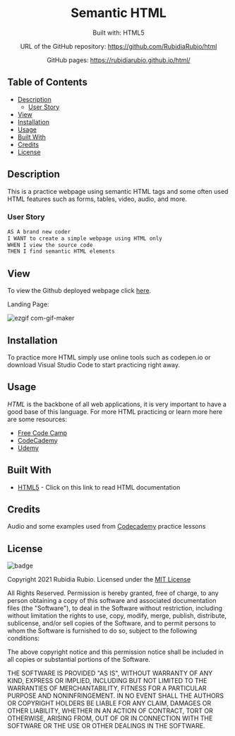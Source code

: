 <div align="center">

# Semantic HTML


Built with: HTML5

URL of the GitHub repository: https://github.com/RubidiaRubio/html

GitHub pages: https://rubidiarubio.github.io/html/

</div>

## Table of Contents 

* [Description](#description)
    * [User Story](#user-story)
* [View](#view)
* [Installation](#installation)
* [Usage](#usage)
* [Built With](#built-with)
* [Credits](#credits)
* [License](#license)

## Description

This is a practice webpage using semantic HTML tags and some often used HTML features such as forms, tables, video, audio, and more.  

### User Story

```md
AS A brand new coder
I WANT to create a simple webpage using HTML only
WHEN I view the source code
THEN I find semantic HTML elements
```

## View

To view the Github deployed webpage click [here](https://rubidiarubio.github.io/html/).

Landing Page: 
<br>

![ezgif com-gif-maker](https://user-images.githubusercontent.com/115652926/201990722-4b3982cc-39ca-40fb-804c-5e1971a8898b.gif)

## Installation 

To practice more HTML simply use online tools such as codepen.io or download Visual Studio Code to start practicing right away. 

## Usage

_HTML_ is the backbone of all web applications, it is very important to have a good base of this language. For more HTML practicing or learn more here are some resources:

* [Free Code Camp](https://www.freecodecamp.org/)
* [CodeCademy](https://www.codecademy.com/)
* [Udemy](https://www.udemy.com/)


## Built With

* [HTML5](https://www.w3schools.com/html/default.asp) - Click on this link to read HTML documentation 


## Credits

Audio and some examples used from [Codecademy](https://www.codecademy.com/) practice lessons


## License

![badge](https://img.shields.io/badge/License-mit-blue)

Copyright 2021 Rubidia Rubio. Licensed under the [MIT License](https://opensource.org/licenses/MIT)

All Rights Reserved. Permission is hereby granted, free of charge, to any person obtaining a copy of this software and associated documentation files (the "Software"), to deal in the Software without restriction, including without limitation the rights to use, copy, modify, merge, publish, distribute, sublicense, and/or sell copies of the Software, and to permit persons to whom the Software is furnished to do so, subject to the following conditions:

The above copyright notice and this permission notice shall be included in all copies or substantial portions of the
Software.

THE SOFTWARE IS PROVIDED "AS IS", WITHOUT WARRANTY OF ANY KIND, EXPRESS OR IMPLIED, INCLUDING BUT NOT LIMITED TO THE
WARRANTIES OF MERCHANTABILITY, FITNESS FOR A PARTICULAR PURPOSE AND NONINFRINGEMENT. IN NO EVENT SHALL THE AUTHORS OR
COPYRIGHT HOLDERS BE LIABLE FOR ANY CLAIM, DAMAGES OR OTHER LIABILITY, WHETHER IN AN ACTION OF CONTRACT, TORT OR
OTHERWISE, ARISING FROM, OUT OF OR IN CONNECTION WITH THE SOFTWARE OR THE USE OR OTHER DEALINGS IN THE SOFTWARE.